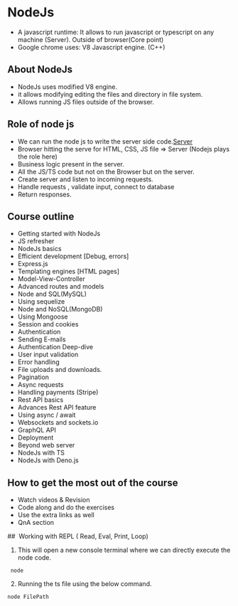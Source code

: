 # NodeJs

- A javascript runtime: It allows to run javascript or typescript on any machine (Server). Outside of browser(Core point)
- Google chrome uses: V8 Javascript engine. (C++)

## About NodeJs

- NodeJs uses modified V8 engine.
- it allows modifying editing the files and directory in file system.
- Allows running JS files outside of the browser.

## Role of node js

- We can run the node js to write the server side code.[Server]()
- Browser hitting the serve for HTML, CSS, JS file => Server (Nodejs plays the role here)
- Business logic present in the server.
- All the JS/TS code but not on the Browser but on the server.
- Create server and listen to incoming requests.
- Handle requests , validate input, connect to database
- Return responses.

## Course outline 
- Getting started with NodeJs
- JS refresher
- NodeJs basics 
- Efficient development [Debug, errors]
- Express.js
- Templating engines [HTML pages]
- Model-View-Controller
- Advanced routes and models
- Node and SQL(MySQL)
- Using sequelize
- Node and NoSQL(MongoDB)
- Using Mongoose
- Session and cookies
- Authentication
- Sending E-mails
- Authentication Deep-dive
- User input validation
- Error handling
- File uploads and downloads. 
- Pagination
- Async requests
- Handling payments (Stripe)
- Rest API basics
- Advances Rest API feature
- Using async / await
- Websockets and sockets.io
- GraphQL API
- Deployment
- Beyond web server
- NodeJs with TS
- NodeJs with Deno.js

## How to get the most out of the course

- Watch videos & Revision
- Code along and do the exercises
- Use the extra links as well
- QnA section

##  Working with REPL ( Read, Eval, Print, Loop)

1. This will open a new console terminal where we can directly execute the node code.

```
 node 
```

2. Running the ts file using the below command.

``` 
node FilePath
```